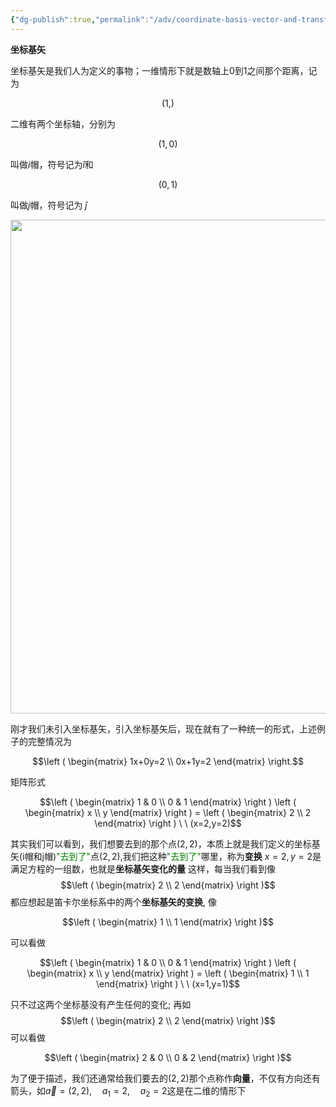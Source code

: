 ```yaml
---
{"dg-publish":true,"permalink":"/adv/coordinate-basis-vector-and-transformation/","title":"Coordinate basis vector and transformation","noteIcon":"","created":"","updated":""}
---
```



**坐标基矢**

坐标基矢是我们人为定义的事物；一维情形下就是数轴上$0$到$1$之间那个距离，记为

$$(1,)$$

二维有两个坐标轴，分别为

$$(1,0)$$

叫做$i$帽，符号记为$\hat{i}$和

$$(0,1)$$

叫做$j$帽，符号记为 $\hat{j}$ 

<div align=center><img src="https://cdn.jsdelivr.net/gh/aaronmack/image-hosting@master/mathematics/手绘坐标基.2pvxzz9z2es0.webp" width="790"></div>

刚才我们未引入坐标基矢，引入坐标基矢后，现在就有了一种统一的形式，上述例子的完整情况为

$$\left ( \begin{matrix} 1x+0y=2 \\ 0x+1y=2 \end{matrix} \right.$$ 

矩阵形式

$$\left ( \begin{matrix} 1 & 0 \\ 0 & 1 \end{matrix} \right ) \left ( \begin{matrix} x \\ y \end{matrix} \right ) = \left ( \begin{matrix} 2 \\ 2 \end{matrix} \right ) \ \ (x=2,y=2)$$

其实我们可以看到，我们想要去到的那个点$(2,2)$，本质上就是我们定义的坐标基矢(i帽和j帽)<span style="color:green">"去到了"</span>点$(2,2)$,我们把这种<span style="color:green">"去到了"</span>哪里，称为**变换**
$x=2, y=2$是满足方程的一组数，也就是**坐标基矢变化的量** 这样，每当我们看到像
$$\left ( \begin{matrix} 2 \\ 2 \end{matrix} \right )$$
都应想起是笛卡尔坐标系中的两个**坐标基矢的变换**, 像

$$\left ( \begin{matrix} 1 \\ 1 \end{matrix} \right )$$

可以看做

$$\left ( \begin{matrix} 1 & 0 \\ 0 & 1 \end{matrix} \right ) \left ( \begin{matrix} x \\ y \end{matrix} \right ) = \left ( \begin{matrix} 1 \\ 1 \end{matrix} \right ) \ \ (x=1,y=1)$$

只不过这两个坐标基没有产生任何的变化; 再如
$$\left ( \begin{matrix} 2 \\ 2 \end{matrix} \right )$$
可以看做

$$\left ( \begin{matrix} 2 & 0 \\ 0 & 2 \end{matrix} \right )$$

为了便于描述，我们还通常给我们要去的$(2,2)$那个点称作**向量**，不仅有方向还有箭头，如$\vec{a}=(2,2),\quad a_1=2, \quad a_2=2$这是在二维的情形下
